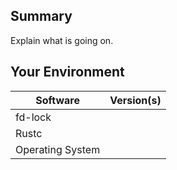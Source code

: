 ## Summary
Explain what is going on.

## Your Environment
| Software         | Version(s) |
| ---------------- | ---------- |
| fd-lock      |
| Rustc            |
| Operating System |
